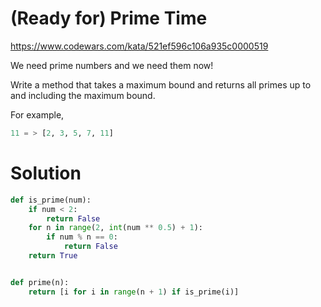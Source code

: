 # (Ready for) Prime Time

https://www.codewars.com/kata/521ef596c106a935c0000519

We need prime numbers and we need them now!

Write a method that takes a maximum bound and returns all primes up to and including the maximum bound.

For example,

```python
11 = > [2, 3, 5, 7, 11]
```

# Solution

```python
def is_prime(num):
    if num < 2:
        return False
    for n in range(2, int(num ** 0.5) + 1):
        if num % n == 0:
            return False
    return True


def prime(n):
    return [i for i in range(n + 1) if is_prime(i)]

```